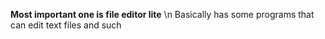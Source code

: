 **Most important one is file editor lite**
\n
Basically has some programs that can edit text files and such
